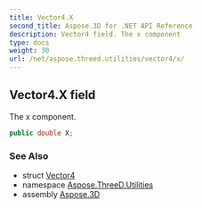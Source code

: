 ```yaml
---
title: Vector4.X
second_title: Aspose.3D for .NET API Reference
description: Vector4 field. The x component
type: docs
weight: 30
url: /net/aspose.threed.utilities/vector4/x/
---
```

## Vector4.X field

The x component.

```csharp
public double X;
```

### See Also

* struct [Vector4](../)
* namespace [Aspose.ThreeD.Utilities](../../vector4/)
* assembly [Aspose.3D](../../../)


